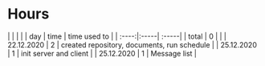 # Hours
| | | | 
| day | time | time used to   |
| :----:|:-----| :-----|
| total   | 0   | | 
| 22.12.2020 | 2 | created repository, documents, run schedule |
| 25.12.2020 | 1 | init server and client | 
| 25.12.2020 | 1 | Message list |
